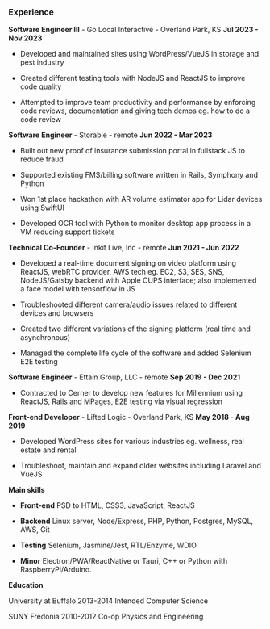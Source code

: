 ### Experience

**Software Engineer III** - Go Local Interactive - Overland Park, KS **Jul 2023 - Nov 2023**

* Developed and maintained sites using WordPress/VueJS in storage and pest industry

* Created different testing tools with NodeJS and ReactJS to improve code quality

* Attempted to improve team productivity and performance by enforcing code reviews, documentation and giving tech demos eg. how to do a code review

**Software Engineer** - Storable - remote **Jun 2022 - Mar 2023**

* Built out new proof of insurance submission portal in fullstack JS to reduce fraud

* Supported existing FMS/billing software written in Rails, Symphony and Python

* Won 1st place hackathon with AR volume estimator app for Lidar devices using SwiftUI

* Developed OCR tool with Python to monitor desktop app process in a VM reducing
support tickets

**Technical Co-Founder** - Inkit Live, Inc - remote **Jun 2021 - Jun 2022**

* Developed a real-time document signing on video platform using ReactJS, webRTC
provider, AWS tech eg. EC2, S3, SES, SNS, NodeJS/Gatsby backend with Apple CUPS
interface; also implemented a face model with tensorflow in JS

* Troubleshooted different camera/audio issues related to different devices and browsers

* Created two different variations of the signing platform (real time and asynchronous)

* Managed the complete life cycle of the software and added Selenium E2E testing

**Software Engineer** - Ettain Group, LLC - remote **Sep 2019 - Dec 2021**

* Contracted to Cerner to develop new features for Millennium using ReactJS, Rails and
MPages, E2E testing via visual regression

**Front-end Developer** - Lifted Logic - Overland Park, KS **May 2018 - Aug 2019**

* Developed WordPress sites for various industries eg. wellness, real estate and rental

* Troubleshoot, maintain and expand older websites including Laravel and VueJS

**Main skills**

* **Front-end** PSD to HTML, CSS3, JavaScript, ReactJS

* **Backend** Linux server, Node/Express, PHP, Python, Postgres, MySQL, AWS, Git

* **Testing** Selenium, Jasmine/Jest, RTL/Enzyme, WDIO

* **Minor** Electron/PWA/ReactNative or Tauri, C++ or Python with RaspberryPi/Arduino.

**Education**

University at Buffalo 2013-2014 Intended Computer Science

SUNY Fredonia 2010-2012 Co-op Physics and Engineering